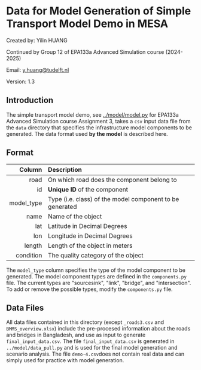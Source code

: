 # Data for Model Generation of Simple Transport Model Demo in MESA

Created by:
Yilin HUANG

Continued by Group 12 of EPA133a Advanced Simulation course (2024-2025)

Email:
y.huang@tudelft.nl

Version:
1.3

## Introduction

The simple transport model demo, see [../model/model.py](../model/model.py) for EPA133a Advanced Simulation course Assignment 3, takes a `csv` input data file from the `data` directory that specifies the infrastructure model components to be generated. The data format used **by the model** is described here.

## Format

|     Column | Description                                              |
|-----------:|:---------------------------------------------------------|
|       road | On which road does the component belong to               |
|         id | **Unique ID** of the component                           |
| model_type | Type (i.e. class) of the model component to be generated |
|       name | Name of the object                                       |
|        lat | Latitude in Decimal Degrees                              |
|        lon | Longitude in Decimal Degrees                             |
|     length | Length of the object in meters                           |
|  condition | The quality category of the object                       |

The `model_type` column specifies the type of the model component to be generated. The model component types are defined in the `components.py` file. The current types are "sourcesink", "link", "bridge", and "intersection". To add or remove the possible types, modify the `components.py` file.

## Data Files

All data files contained in this directory (except `_roads3.csv` and `BMMS_overview.xlsx`) include the pre-procesed information about the roads and bridges in Bangladesh, and use as input to generate `final_input_data.csv`. The file `final_input_data.csv` is generated in `../model/data_pull.py` and is used for the final model generation and scenario analysis. The file `demo-4.csv`does not contain real data and can simply used for practice with model generation. 